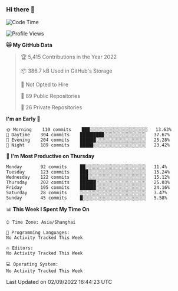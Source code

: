 ### Hi there 👋

<!--
**qbosen/qbosen** is a ✨ _special_ ✨ repository because its `README.md` (this file) appears on your GitHub profile.

Here are some ideas to get you started:

- 🔭 I’m currently working on ...
- 🌱 I’m currently learning ...
- 👯 I’m looking to collaborate on ...
- 🤔 I’m looking for help with ...
- 💬 Ask me about ...
- 📫 How to reach me: ...
- 😄 Pronouns: ...
- ⚡ Fun fact: ...
-->

<!--START_SECTION:waka-->
![Code Time](http://img.shields.io/badge/Code%20Time-895%20hrs%2032%20mins-blue)

![Profile Views](http://img.shields.io/badge/Profile%20Views-3-blue)

**🐱 My GitHub Data** 

> 🏆 5,415 Contributions in the Year 2022
 > 
> 📦 386.7 kB Used in GitHub's Storage 
 > 
> 🚫 Not Opted to Hire
 > 
> 📜 89 Public Repositories 
 > 
> 🔑 26 Private Repositories  
 > 
**I'm an Early 🐤** 

```text
🌞 Morning    110 commits    ███░░░░░░░░░░░░░░░░░░░░░░   13.63% 
🌆 Daytime    304 commits    █████████░░░░░░░░░░░░░░░░   37.67% 
🌃 Evening    204 commits    ██████░░░░░░░░░░░░░░░░░░░   25.28% 
🌙 Night      189 commits    █████░░░░░░░░░░░░░░░░░░░░   23.42%

```
📅 **I'm Most Productive on Thursday** 

```text
Monday       92 commits     ██░░░░░░░░░░░░░░░░░░░░░░░   11.4% 
Tuesday      123 commits    ███░░░░░░░░░░░░░░░░░░░░░░   15.24% 
Wednesday    122 commits    ███░░░░░░░░░░░░░░░░░░░░░░   15.12% 
Thursday     202 commits    ██████░░░░░░░░░░░░░░░░░░░   25.03% 
Friday       195 commits    ██████░░░░░░░░░░░░░░░░░░░   24.16% 
Saturday     28 commits     ░░░░░░░░░░░░░░░░░░░░░░░░░   3.47% 
Sunday       45 commits     █░░░░░░░░░░░░░░░░░░░░░░░░   5.58%

```


📊 **This Week I Spent My Time On** 

```text
⌚︎ Time Zone: Asia/Shanghai

💬 Programming Languages: 
No Activity Tracked This Week

🔥 Editors: 
No Activity Tracked This Week

💻 Operating System: 
No Activity Tracked This Week

```


 Last Updated on 02/09/2022 16:44:23 UTC
<!--END_SECTION:waka-->
